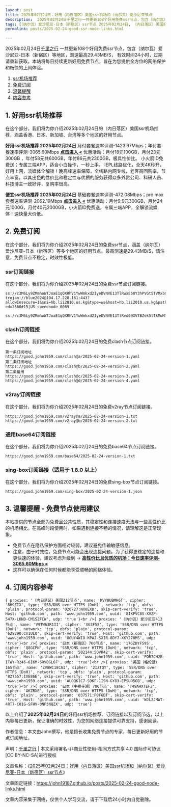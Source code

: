 ```yaml
---
layout: post
title: 2025年02月24日：好用（内日落区）美国ssr机场和（纳尔瓦）爱沙尼亚节点
description:  2025年02月24日千里之行一共更新108个好用免费ssr节点，包含（纳尔瓦）爱沙尼亚-日本（新宿区）等地区，测速最高29.43MB/S， 有效时间24小时，过期请重新获取。本站将每日持续更新好用免费节点，旨在为您提供全方位的网络保护和畅快的上网体验
tags: [（纳尔瓦）爱沙尼亚-日本（新宿区）ssr节点 2025年02月24日, （内日落区）美国好用ssr机场推荐 2025年02月24日]
permalink: posts/2025-02-24-good-ssr-node-links.html

---
```



2025年02月24日[千里之行](https://john19187.github.io) 一共更新108个好用免费ssr节点，包含（纳尔瓦）爱沙尼亚-日本（新宿区）等地区，测速最高29.43MB/S， 有效时间24小时，过期请重新获取。本站将每日持续更新好用免费节点，旨在为您提供全方位的网络保护和畅快的上网体验。

1. [ssr机场推荐](#1-好用ssr机场推荐)
2. [免费订阅](#2-免费订阅)
3. [温馨提醒](#3-温馨提醒---免费节点使用建议)
4. [内容参考](#4-订阅内容参考)

## 1. 好用ssr机场推荐

在这个部分，我们将为你介绍2025年02月24日的（内日落区）美国ssr机场推荐，涵盖香港、日本、新加坡、台湾等多个地区的好用节点。

<div class="good cat1"><strong>好用ssr机场推荐 2025年02月24日</strong> 月付套餐速率评测-1423.97Mbps；年付套餐速率评测-3065.60Mbps <strong><a href="https://good.john1959.com/lepl/2025-02-24" target="_blank">点击进入 «</a></strong> 优惠活动：月付18元100GB，月付23元300GB ，年付58元共600GB，年付86元共2300GB，极具性价比。 小火箭ID免费送；专属三端APP，适合小白操作，一秒上手。 IEPL线路优化，全天4K秒开，好用上网，流媒体全解锁！晚高峰速率保障，全线路内网专线，老客高回购率，节点丰富，以其出色的性价比和稳定性与优质的服务获得众多外贸公司、科研人员、科技博主一致好评，复购率很高。</div><div class="good cat2">

<strong>便宜ssr机场推荐 2025年02月24日</strong> 基础套餐速率评测-472.08Mbps；pro max套餐速率评测-2062.19Mbps <strong><a href="https://good.john1959.com/cheap/2025-02-24" target="_blank">点击进入 «</a></strong> 优惠活动：月付9.9元300GB，月付24元1000G，月付40元2000GB，小火箭ID免费送，专属三端APP，全解锁流媒体！速快量大价低。</div>

## 2. 免费订阅

在这个部分，我们将为你介绍2025年02月24日的免费ssr节点，涵盖（纳尔瓦）爱沙尼亚-日本（新宿区）等多个地区的好用节点。最高测速是29.43MB/S，请注意，免费节点不稳定，时效性极低。

### ssr订阅链接

在这个部分，我们将为你介绍2025年02月24日的免费ssr节点订阅链接。

```
ss://c3M6Ly9ZMmhoWTJoaE1qQXRhV1YwWmkxd2IyeDVNVE13TlRwaE5UY3hPVGt5TVMxbU16QTRMVFJrTVRJdFlXUXlaaTB5TnpneU5qZ3hOakJtTldZ@free.2weradf:36571#7%7C%F0%9F%87%B9%F0%9F%87%B7%20%E5%9C%9F%E8%80%B3%E5%85%B6%2001%20%7C%201x%20TR
trojan://blue2024@104.17.228.161:443?allowInsecure=1&sni=hb.lii2010.us.kg&type=ws&host=hb.lii2010.us.kg&path=/?ed=2560#15|US_speednode_0069
                               ss://c3M6Ly9ZMmhoWTJoaE1qQXRhV1YwWmkxd2IyeDVNVE13TlRvd09XVTBZek5tTkMwMllUZzVMVFJrTVRndFlqaGlZUzFoTmpCak5HVTNaV1ZpTXpn@free.2weradf:36141#7%7C%F0%9F%87%AD%F0%9F%87%B0%20%E9%A6%99%E6%B8%AF%2001%20%7C%201x%20HK
```

### clash订阅链接

在这个部分，我们将为你介绍2025年02月24日的免费clash节点订阅链接。

```
第一条订阅地址
https://good.john1959.com/clash@a/2025-02-24-version-1.yaml
第二条订阅地址
https://good.john1959.com/clash@b/2025-02-24-version-2.yaml
第二条备用
https://good.john1959.com/clash@c/2025-02-24-version-3.yaml
https://good.john1959.com/clash@d/2025-02-24-version-4.yaml
```

### v2ray订阅链接

在这个部分，我们将为你介绍2025年02月24日的免费v2ray节点订阅链接。

```
https://good.john1959.com/v2ray@a/2025-02-24-version-1.txt
https://good.john1959.com/v2ray@b/2025-02-24-version-2.txt
```

### 通用base64订阅链接

在这个部分，我们将为你介绍2025年02月24日的免费base64节点订阅链接。

```
https://good.john1959.com/base64/2025-02-24-version-1.txt
```

### sing-box订阅链接（适用于 1.8.0 以上）

在这个部分，我们将为你介绍2025年02月24日的免费sing-box节点订阅链接。

```
https://good.john1959.com/sing-box/2025-02-24-version-1.json
```

## 3. 温馨提醒 - 免费节点使用建议

本站提供的节点全部为免费且公共性质，其稳定性和连接速度无法与一些高性价比的机场相比。在高峰时段使用时，如果遇到连接不畅的情况，请理解这是正常现象。

- 免费节点在隐私保护方面相对较弱，建议避免传输敏感信息。
- 注意，由于时效性，免费节点可能会出现连接问题。为了获得更稳定的连接和更快速的体验，建议考虑升级到 → <strong>[高性价比且优质的机场：今日速率评测- 3065.60Mbps «](https://good.john1959.com/lepl/2025-02-24)</strong>
- 这样可以确保在任何时候都能享受顺畅的网络体验。

## 4. 订阅内容参考

```
{ proxies: '（内日落区）美国212节点', name: 'KVY0UBMH6T', cipher: '8H9ZIX', type: 'SSR/DNS over HTTPS (DoH)', network: 'tcp', obfs: 'plain', protocol-param: '020727:NXOEXD', skip-cert-verify: 'true', Host: 'github.com', path: 'www.john1959.com', uuid: '8IXPVC8S-XVZP-547X-LKND-CM1SZFCW', udp: 'true'}<br />{ proxies: '（纳尔瓦）爱沙尼亚413节点', name: 'V9TW63R1II', cipher: 'XG3F58', type: 'SSR/DNS over HTTPS (DoH)', network: 'tcp', obfs: 'plain', protocol-param: '628290:CVIULO', skip-cert-verify: 'true', Host: 'github.com', path: 'www.john1959.com', uuid: 'UGUY4WIO-KPAJ-SXIR-8DY7-XKY270MS', udp: 'true'}<br />{ proxies: '日本（新宿区）760节点', name: '17GZDYFS9S', cipher: 'Q8GCPN', type: 'SSR/DNS over HTTPS (DoH)', network: 'tcp', obfs: 'plain', protocol-param: '502144:5OVR42', skip-cert-verify: 'true', Host: 'github.com', path: 'www.john1959.com', uuid: 'POR7CH2B-ITWY-R246-6IKM-SRVBGL6F', udp: 'true'}<br />{ proxies: '英国（格伦瑟）165节点', name: 'ZV8WC18CAI', cipher: '2IZTQY', type: 'SSR/DNS over HTTPS (DoH)', network: 'tcp', obfs: 'plain', protocol-param: '827557:IXE86E', skip-cert-verify: 'true', Host: 'github.com', path: 'www.john1959.com', uuid: 'ALOQK1C7-S9KF-1ISN-GY83-EPSUO5GB', udp: 'true'}<br />{ proxies: '日本（中禅寺湖）706节点', name: 'T49AHXTEF2', cipher: 'AKZRXE', type: 'SSR/DNS over HTTPS (DoH)', network: 'tcp', obfs: 'plain', protocol-param: '037571:P0F6DT', skip-cert-verify: 'true', Host: 'github.com', path: 'www.john1959.com', uuid: 'WJLZJMWT-4RT7-C01G-SFHV-0NP3NQZX', udp: 'true'}
```

以上介绍了<strong>2025年02月24日</strong>的好用ssr机场推荐、订阅链接以及订阅节选，以上内容每日更新，保证准确的时效性，为您的网络连接提供可靠支持，感谢阅读。

作者信息：本文由John撰写，他是擅长收集免费节点的专家，每日更新好用的节点订阅地址。

声明：[千里之行](https://john19187.github.io) | 本文采用署名-非商业性使用-相同方式共享 4.0 国际许可协议[CC BY-NC-SA]进行授权

文章名称：《[2025年02月24日：好用（内日落区）美国ssr机场和（纳尔瓦）爱沙尼亚-日本（新宿区）ssr节点](https://john19187.github.io/posts/2025-02-24-good-node-links.html)》

文章固定链接：https://john19187.github.io/posts/2025-02-24-good-node-links.html

文章内容采集于网络，仅供个人学习交流，请于下载后24小时内自觉删除。




